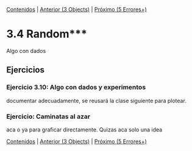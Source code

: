 [Contenidos](../Contenidos.md) \| [Anterior (3 Objects)](03_Objects.md) \| [Próximo (5 Errores+)](05_Errores3.md)

# 3.4 Random***

Algo con dados

## Ejercicios

### Ejercicio 3.10: Algo con dados y experimentos
documentar adecuadamente, se reusará la clase siguiente para plotear.

###  Ejercicio: Caminatas al azar

aca o ya para graficar directamente. Quizas aca solo una idea




[Contenidos](../Contenidos.md) \| [Anterior (3 Objects)](03_Objects.md) \| [Próximo (5 Errores+)](05_Errores3.md)

